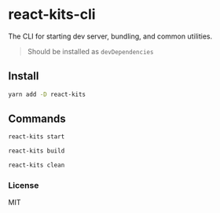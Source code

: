 # react-kits-cli

The CLI for starting dev server, bundling, and common utilities.

> Should be installed as `devDependencies`

## Install
```sh
yarn add -D react-kits
```

## Commands
```sh
react-kits start

react-kits build

react-kits clean
```

### License
MIT
